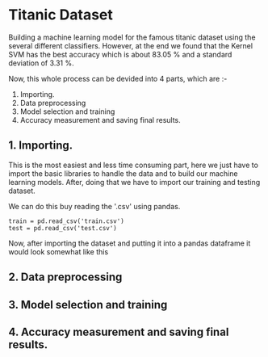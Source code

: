 # Titanic Dataset
Building a machine learning model for the famous titanic dataset using the several different classifiers. However, at the end we found that the Kernel SVM has the best accuracy which is about 83.05 % and a standard deviation of 3.31 %.

Now, this whole process can be devided into 4 parts, which are :-

1. Importing.
2. Data preprocessing
3. Model selection and training 
4. Accuracy measurement and saving final results.

## 1. Importing.

This is the most easiest and less time consuming part, here we just have to import the basic libraries to handle the data and to build our machine learning models. After, doing that we have to import our training and testing dataset. 

We can do this buy reading the '.csv' using pandas.

    train = pd.read_csv('train.csv')
    test = pd.read_csv('test.csv')

Now, after importing the dataset and putting it into a pandas dataframe it would look somewhat like this 

## 2. Data preprocessing

## 3. Model selection and training 

## 4. Accuracy measurement and saving final results.
